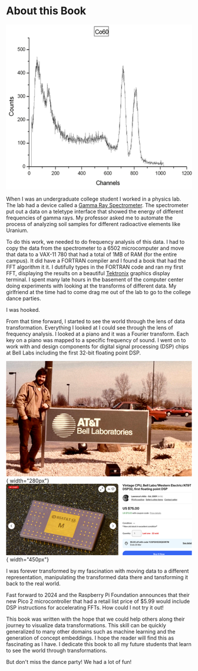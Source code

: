 # About this Book

![](img/gamma-ray-spectrometer-output.png)

When I was an undergraduate college student I worked in a physics lab.  The lab had a device called a [Gamma Ray Spectrometer](https://en.wikipedia.org/wiki/Gamma-ray_spectrometer).  The spectrometer put out a data on a teletype interface that showed the energy of different frequencies of gamma rays.  My professor asked me to automate the process of analyzing soil samples for different radioactive elements like Uranium.

To do this work, we needed to do frequency analysis of this data.  I had to copy the data from the spectrometer to a 6502 microcomputer and move that data to a VAX-11 780 that had a total of 1MB of RAM (for the entire campus).  It did have a FORTRAN compiler and I found a book that had the FFT algorithm it it.  I dutifully types in the FORTRAN code and ran my first FFT, displaying the results on a beautiful [Tektronix](https://en.wikipedia.org/wiki/Tektronix_4010) graphics display terminal.  I spent many late hours in the basement of the computer center doing experiments with looking at the transforms of different data.  My girlfriend at the time had to come drag me out of the lab to go to the college dance parties.

I was hooked.

From that time forward, I started to see the world through the lens of data transformation.
Everything I looked at I could see through the lens of frequency analysis.  I looked at a piano and it was a Fourier transform.  Each key on a piano was mapped to a specific frequency of sound.  I went on to work with and design components for digital signal processing (DSP) chips at Bell Labs including the first 32-bit floating point DSP.  

![](img/dan-at-bell-labs.png){ width="280px"}![](img/att-bell-labs-dep32.png){ width="450px"}

I was forever transformed by my fascination with moving data to a different representation, manipulating the transformed data there and tansforming it back to the real world.

Fast forward to 2024 and the Raspberry Pi Foundation announces that their new Pico 2 microcontroller that had a retail list price of $5.99 would include DSP instructions for accelerating FFTs.  How could I not try it out!

This book was written with the hope that we could help others along their journey to visualize data transformations.  This skill can be quickly generalized to many other domains such as machine learning and the generation of concept embeddings.  I hope the reader will find this as fascinating as I have.  I dedicate this book to all my future students that learn to see the world through transformations.

But don't miss the dance party!  We had a lot of fun!